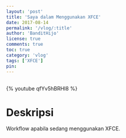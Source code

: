 ```yaml
---
layout: 'post'
title: 'Saya dalam Menggunakan XFCE'
date: 2017-08-14
permalink: '/vlog/:title'
author: 'BanditHijo'
license: true
comments: true
toc: true
category: 'vlog'
tags: ['XFCE']
pin:
---
```


<div style="margin-top:30px;"></div>

{% youtube qfYv5hBRHl8 %}

# Deskripsi

Workflow apabila sedang menggunakan XFCE.
